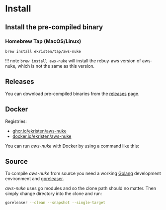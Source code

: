 # Install

## Install the pre-compiled binary 

### Homebrew Tap (MacOS/Linux)

```console
brew install ekristen/tap/aws-nuke
```

!!! note
    `brew install aws-nuke` will install the rebuy-aws version of aws-nuke, which is not the same as this version.

## Releases

You can download pre-compiled binaries from the [releases](https://github.com/ekristen/aws-nuke/releases) page.

## Docker

Registries:

- [ghcr.io/ekristen/aws-nuke](https://github.com/ekristen/aws-nuke/pkgs/container/aws-nuke)
- [docker.io/ekristen/aws-nuke](https://hub.docker.com/r/ekristen/aws-nuke)

You can run *aws-nuke* with Docker by using a command like this:

## Source

To compile *aws-nuke* from source you need a working [Golang](https://golang.org/doc/install) development environment and [goreleaser](https://goreleaser.com/install/).

*aws-nuke* uses go modules and so the clone path should no matter. Then simply change directory into the clone and run:

```bash
goreleaser --clean --snapshot --single-target
```

